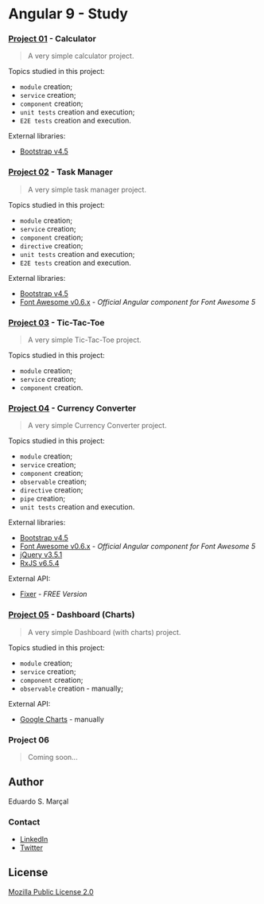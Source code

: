 # Angular 9 - Study

### [Project 01](https://github.com/eduardosmarcal/angular-9-study/tree/Porject_01_Calculator) - Calculator

> A very simple calculator project.

Topics studied in this project:
- `module` creation;
- `service` creation;
- `component` creation;
- `unit tests` creation and execution;
- `E2E tests` creation and execution.

External libraries:
- [Bootstrap v4.5](https://getbootstrap.com/docs/4.5/getting-started/introduction/)

### [Project 02](https://github.com/eduardosmarcal/angular-9-study/tree/Project_02_Task_Manager) - Task Manager

> A very simple task manager project.

Topics studied in this project:
- `module` creation;
- `service` creation;
- `component` creation;
- `directive` creation;
- `unit tests` creation and execution;
- `E2E tests` creation and execution.

External libraries:
- [Bootstrap v4.5](https://getbootstrap.com/docs/4.5/getting-started/introduction/)
- [Font Awesome v0.6.x](https://github.com/FortAwesome/angular-fontawesome) - _Official Angular component for Font Awesome 5_

### [Project 03](https://github.com/eduardosmarcal/angular-9-study/tree/Project_03_Tic-Tac-Toe) - Tic-Tac-Toe

> A very simple Tic-Tac-Toe project.

Topics studied in this project:
- `module` creation;
- `service` creation;
- `component` creation.

### [Project 04](https://github.com/eduardosmarcal/angular-9-study/tree/Project_04_Currency_Converter) - Currency Converter

> A very simple Currency Converter project.

Topics studied in this project:
- `module` creation;
- `service` creation;
- `component` creation;
- `observable` creation;
- `directive` creation;
- `pipe` creation;
- `unit tests` creation and execution.

External libraries:

- [Bootstrap v4.5](https://getbootstrap.com/docs/4.5/getting-started/introduction/)
- [Font Awesome v0.6.x](https://github.com/FortAwesome/angular-fontawesome) - _Official Angular component for Font Awesome 5_
- [jQuery v3.5.1](https://jquery.com/)
- [RxJS v6.5.4](https://rxjs-dev.firebaseapp.com)

External API:

- [Fixer](https://fixer.io) - _FREE Version_

### [Project 05](https://github.com/eduardosmarcal/angular-9-study/tree/Project_05_Dashboard) - Dashboard (Charts)

> A very simple Dashboard (with charts) project.

Topics studied in this project:
- `module` creation;
- `service` creation;
- `component` creation;
- `observable` creation - manually;

External API:

- [Google Charts](https://developers.google.com/chart) - manually

### Project 06

> Coming soon...

## Author

Eduardo S. Marçal

### Contact

- [LinkedIn](https://linkedin.com/in/eduardosmarcal)
- [Twitter](https://twitter.com/eduardosmarcal)

## License

[Mozilla Public License 2.0](https://github.com/eduardosmarcal/angular-9-study/blob/master/LICENSE)
